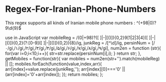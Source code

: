 # Regex-For-Iranian-Phone-Numbers
This regex supports all kinds of Iranian mobile phone numbers : ^(\+98|0)?9\d{9}$

use in JavaScript
var
mobileReg = /(0|\+98)?([ ]|-|[()]){0,2}9[1|2|3|4]([ ]|-|[()]){0,2}(?:[0-9]([ ]|-|[()]){0,2}){8}/ig,
junkReg = /[^\d]/ig,
persinNum = [/۰/gi,/۱/gi,/۲/gi,/۳/gi,/۴/gi,/۵/gi,/۶/gi,/۷/gi,/۸/gi,/۹/gi],
num2en = function (str){
  for(var i=0;i<10;i++){
    str=str.replace(persinNum[i],i);
  }
  return str;
},
getMobiles = function(str){
  var mobiles = num2en(str+'').match(mobileReg) || [];
  mobiles.forEach(function(value,index,arr){
    arr[index]=value.replace(junkReg,'');
    arr[index][0]==='0' || (arr[index]='0'+arr[index]);
  });
  return mobiles;
};
